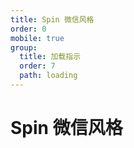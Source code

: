 ```yaml
---
title: Spin 微信风格
order: 0
mobile: true
group:
  title: 加载指示
  order: 7
  path: loading
---
```


# Spin 微信风格

<code src="../demo/Spin.tsx"></code>
<API src="../src/Spin.tsx"></API>
